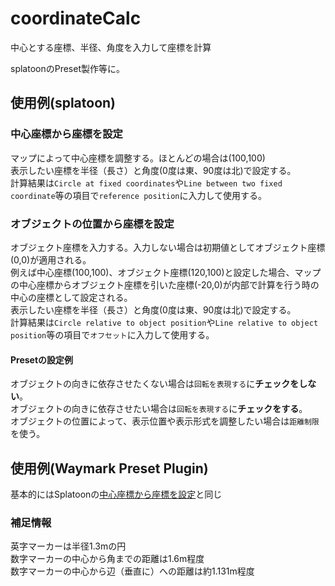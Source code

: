 # coordinateCalc  
  
中心とする座標、半径、角度を入力して座標を計算  
  
splatoonのPreset製作等に。  
  
## 使用例(splatoon)  
  
### 中心座標から座標を設定  
  
マップによって中心座標を調整する。ほとんどの場合は(100,100)  
表示したい座標を半径（長さ）と角度(0度は東、90度は北)で設定する。  
計算結果は`Circle at fixed coordinates`や`Line between two fixed coordinate`等の項目で`reference position`に入力して使用する。  
### オブジェクトの位置から座標を設定  
  
オブジェクト座標を入力する。入力しない場合は初期値としてオブジェクト座標(0,0)が適用される。  
例えば中心座標(100,100)、オブジェクト座標(120,100)と設定した場合、マップの中心座標からオブジェクト座標を引いた座標(-20,0)が内部で計算を行う時の中心の座標として設定される。  
表示したい座標を半径（長さ）と角度(0度は東、90度は北)で設定する。  
計算結果は`Circle relative to object position`や`Line relative to object position`等の項目で`オフセット`に入力して使用する。  
  
#### Presetの設定例  
オブジェクトの向きに依存させたくない場合は`回転を表現する`に**チェックをしない**。  
オブジェクトの向きに依存させたい場合は`回転を表現する`に**チェックをする**。  
オブジェクトの位置によって、表示位置や表示形式を調整したい場合は`距離制限`を使う。  
  
## 使用例(Waymark Preset Plugin)  
  
基本的にはSplatoonの[中心座標から座標を設定](https://github.com/ungeho/coordinateCalc#%E4%B8%AD%E5%BF%83%E5%BA%A7%E6%A8%99%E3%81%8B%E3%82%89%E5%BA%A7%E6%A8%99%E3%82%92%E8%A8%AD%E5%AE%9A)と同じ  
### 補足情報  
英字マーカーは半径1.3mの円  
数字マーカーの中心から角までの距離は1.6m程度  
数字マーカーの中心から辺（垂直に）への距離は約1.131m程度  
